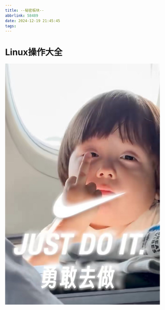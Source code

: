```yaml
---
title: --秘密板块--
abbrlink: 58489
date: 2024-12-19 21:45:45
tags:
---
```

 # **Linux操作大全**
 
 



![](./第一篇文章/god.jpg)